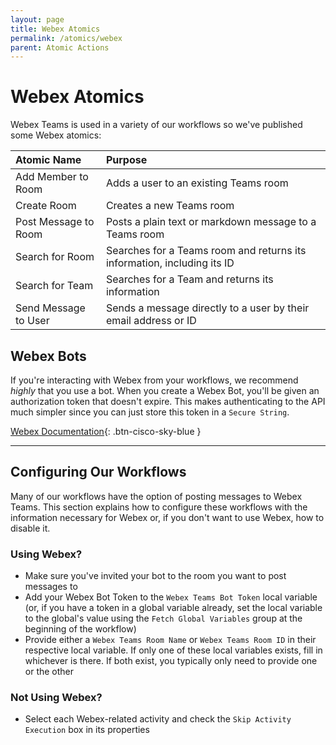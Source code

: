 ```yaml
---
layout: page
title: Webex Atomics
permalink: /atomics/webex
parent: Atomic Actions
---
```


# Webex Atomics
Webex Teams is used in a variety of our workflows so we've published some Webex atomics:

| Atomic Name | Purpose |
|:------------|:--------|
| Add Member to Room | Adds a user to an existing Teams room |
| Create Room | Creates a new Teams room |
| Post Message to Room | Posts a plain text or markdown message to a Teams room |
| Search for Room | Searches for a Teams room and returns its information, including its ID |
| Search for Team | Searches for a Team and returns its information |
| Send Message to User | Sends a message directly to a user by their email address or ID |

## Webex Bots
If you're interacting with Webex from your workflows, we recommend *highly* that you use a bot. When you create a Webex Bot, you'll be given an authorization token that doesn't expire. This makes authenticating to the API much simpler since you can just store this token in a `Secure String`.

[<i class="fa fa-robot mr-1"></i> Webex Documentation](https://developer.webex.com/docs/bots){: .btn-cisco-sky-blue }

---

## Configuring Our Workflows
Many of our workflows have the option of posting messages to Webex Teams. This section explains how to configure these workflows with the information necessary for Webex or, if you don't want to use Webex, how to disable it.

### Using Webex?
* Make sure you've invited your bot to the room you want to post messages to
* Add your Webex Bot Token to the `Webex Teams Bot Token` local variable (or, if you have a token in a global variable already, set the local variable to the global's value using the `Fetch Global Variables` group at the beginning of the workflow)
* Provide either a `Webex Teams Room Name` or `Webex Teams Room ID` in their respective local variable. If only one of these local variables exists, fill in whichever is there. If both exist, you typically only need to provide one or the other

### Not Using Webex?
* Select each Webex-related activity and check the `Skip Activity Execution` box in its properties
